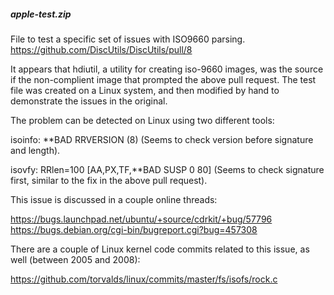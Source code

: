 ﻿##### apple-test.zip
File to test a specific set of issues with ISO9660 parsing. https://github.com/DiscUtils/DiscUtils/pull/8

It appears that hdiutil, a utility for creating iso-9660 images, was the source if the non-complient image that prompted the above pull request. The test file was created on a Linux system, and then modified by hand to demonstrate the issues in the original.

The problem can be detected on Linux using two different tools:

isoinfo:
**BAD RRVERSION (8)
(Seems to check version before signature and length).

isovfy:
RRlen=100 [AA,PX,TF,**BAD SUSP 0 80]
(Seems to check signature first, similar to the fix in the above pull request).

This issue is discussed in a couple online threads:

https://bugs.launchpad.net/ubuntu/+source/cdrkit/+bug/57796
https://bugs.debian.org/cgi-bin/bugreport.cgi?bug=457308

There are a couple of Linux kernel code commits related to this issue, as well (between 2005 and 2008):

https://github.com/torvalds/linux/commits/master/fs/isofs/rock.c
